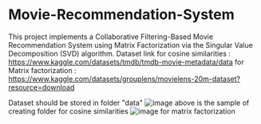 # Movie-Recommendation-System
This project implements a Collaborative Filtering-Based Movie Recommendation System using Matrix Factorization via the Singular Value Decomposition (SVD) algorithm.
Dataset link for cosine similarities : https://www.kaggle.com/datasets/tmdb/tmdb-movie-metadata/data
for Matrix factorization : https://www.kaggle.com/datasets/grouplens/movielens-20m-dataset?resource=download

Dataset should be stored in folder "data"
![image](https://github.com/user-attachments/assets/c7dd1114-0f54-4fa6-95b7-2ca58d362dd9)
above is the sample of creating folder for cosine similarities
![image](https://github.com/user-attachments/assets/d5c63528-beb0-4390-b877-bb5bf78ea4f4)
for matrix factorization
